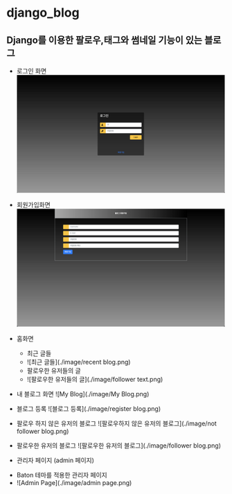 # django_blog
## Django를 이용한 팔로우,태그와 썸네일 기능이 있는 블로그


* 로그인 화면
![Login](./image/login.png)


* 회원가입화면
![회원가입](./image/register.png)

* 홈화면
  - 최근 글들
  - ![최근 글들](./image/recent blog.png)
  - 팔로우한 유저들의 글
  - ![팔로우한 유저들의 글](./image/follower text.png)

* 내 블로그 화면
![My Blog](./image/My Blog.png)

* 블로그 등록
![블로그 등록](./image/register blog.png)

* 팔로우 하지 않은 유저의 블로그
![팔로우하지 않은 유저의 블로그](./image/not follower blog.png)

* 팔로우한 유저의 블로그
![팔로우한 유저의 블로그](./image/follower blog.png)

* 관리자 페이지 (admin 페이지)
 - Baton 테마를 적용한 관리자 페이지
 - ![Admin Page](./image/admin page.png)
